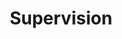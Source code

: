 ---
layout: profiles
permalink: /supervision/
title: Supervision
description: Students supervised - LIST BELOW IS YET TO BE UPDATED
nav: true
nav_order: 7

profiles:
  # if you want to include more than one profile, just replicate the following block
  # and create one content file for each profile inside _pages/
  - align: left
    image: ha.png
    content: about_jamie.md
    image_circular: false # crops the image to make it circular
    more_info: >
      <p>Jamie Clement</p>
      <p>University of Stirling</p>
  - align: right
    image: prof_talhaiqbal.png
    content: about_talha.md
    image_circular: false # crops the image to make it circular
    more_info: >
      <p>Talha Iqbal</p>
      <p>University of Galway</p>
      <p>Ireland</p>
  # - align: left
  #   image: prof_muneeb.jpg
  #   content: about_muneeb.md
  #   image_circular: false # crops the image to make it circular
  #   more_info: >
  #     <p>Muhammad Muneeb Saad</p>
  #     <p>Munster Technological University</p>
  #     <p>Ireland</p>
  # - align: right
  #   image: ha.png
  #   content: about_talha.md
  #   image_circular: false # crops the image to make it circular
  #   more_info: >
  #     <p>Ahsan Ullah</p>
  # - align: left
  #   image: ha.png
  #   content: about_mehreen.md
  #   image_circular: false # crops the image to make it circular
  #   more_info: >
  #     <p>Mehreen Mubashir</p>
  # - align: left
  #   image: ha.png
  #   content: about_talha.md
  #   image_circular: false # crops the image to make it circular
  #   more_info: >
  #     <p>Faizan Munawar</p>
  #     <p>Atlantic Technological University</p>
  #     <p>Ireland</p>
  # - align: left
  #   image: ha.png
  #   content: about_talha.md
  #   image_circular: false # crops the image to make it circular
  #   more_info: >
  #     <p>Owais Ali</p>
  #     <p>Australia</p>
  # - align: left
  #   image: ha.png
  #   content: about_talha.md
  #   image_circular: false # crops the image to make it circular
  #   more_info: >
  #     <p>Nasir Khan</p>
  # - align: left
  #   image: ha.png
  #   content: about_shakaib.md
  #   image_circular: false # crops the image to make it circular
  #   more_info: >
  #     <p>Muhammad Shakaib Iqbal</p>
  # - align: left
  #   image: prof_ahsan.jpg
  #   content: about_ashan.md
  #   image_circular: false # crops the image to make it circular
  #   more_info: >
  #     <p>Ahsan Ullah</p>
---